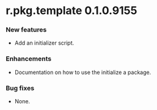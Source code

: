 # r.pkg.template 0.1.0.9155

### New features

* Add an initializer script.

### Enhancements

* Documentation on how to use the initialize a package.

### Bug fixes

* None.
